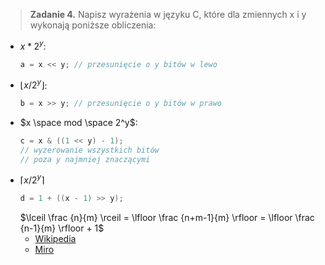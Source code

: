 > **Zadanie 4.** Napisz wyrażenia w języku C, które dla zmiennych x i y wykonają poniższe obliczenia:

- $x * 2^y$:
  ```c
  a = x << y; // przesunięcie o y bitów w lewo
  ```
- $\lfloor x / 2^y \rfloor$:
  ```c
  b = x >> y; // przesunięcie o y bitów w prawo
  ```
- $x \space mod \space 2^y$:
  ```c
  c = x & ((1 << y) - 1);
  // wyzerowanie wszystkich bitów
  // poza y najmniej znaczącymi
  ```
- $\lceil x / 2^y \rceil$
  ```c
  d = 1 + ((x - 1) >> y);
  ```
  $\lceil \frac {n}{m} \rceil = \lfloor \frac {n+m-1}{m} \rfloor = \lfloor \frac {n-1}{m} \rfloor + 1$
  - [Wikipedia](https://en.wikipedia.org/wiki/Floor_and_ceiling_functions#Quotients)
  - [Miro](https://miro.com/app/board/uXjVOIq4pz4=/)